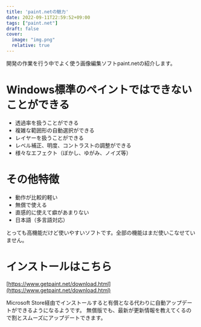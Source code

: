 ```yaml
---
title: 'paint.netの魅力'
date: 2022-09-11T22:59:52+09:00
tags: ["paint.net"]
draft: false
cover:
  image: "img.png"
  relative: true
---
```

開発の作業を行う中でよく使う画像編集ソフトpaint.netの紹介します。

# Windows標準のペイントではできないことができる
- 透過率を扱うことができる
- 複雑な範囲形の自動選択ができる
- レイヤーを扱うことができる
- レベル補正、明度、コントラストの調整ができる
- 様々なエフェクト（ぼかし、ゆがみ、ノイズ等）

# その他特徴
- 動作が比較的軽い
- 無償で使える
- 直感的に使えて癖があまりない
- 日本語（多言語対応）

とっても高機能だけど使いやすいソフトです。全部の機能はまだ使いこなせていません。

# インストールはこちら
[https://www.getpaint.net/download.html](https://www.getpaint.net/download.html)

Microsoft Store経由でインストールすると有償となる代わりに自動アップデートができるようになるようです。
無償版でも、最新が更新情報を教えてくるので割とスムーズにアップデートできます。